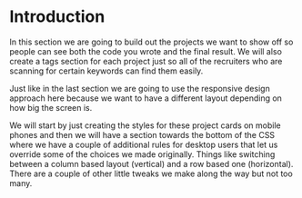 # Introduction

In this section we are going to build out the projects we want to show off so people can see both the code you wrote and 
the final result. We will also create a tags section for each project just so all of the recruiters who are scanning for 
certain keywords can find them easily.

Just like in the last section we are going to use the responsive design approach here because we want to have a different 
layout depending on how big the screen is. 

We will start by just creating the styles for these project cards on mobile phones and then we will have a section towards 
the bottom of the CSS where we have a couple of additional rules for desktop users that let us override some of the choices 
we made originally. Things like switching between a column based layout (vertical) and a row based one (horizontal). There 
are a couple of other little tweaks we make along the way but not too many.